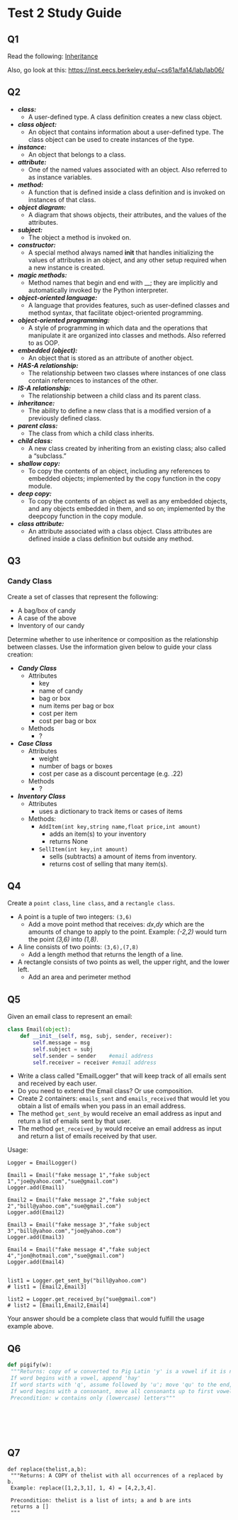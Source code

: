Test 2 Study Guide
==================

## Q1

Read the following: [Inheritance](https://github.com/rugbyprof/2143-ObjectOrientedProgramming/blob/master/ztrunk/fall.16/inheritence_explanation.md)

Also, go look at this: https://inst.eecs.berkeley.edu/~cs61a/fa14/lab/lab06/


## Q2

- ***class:***
    - A user-defined type. A class definition creates a new class object.
- ***class object:***
    - An object that contains information about a user-defined type. The class object can be used to create instances of the type.
- ***instance:***
    - An object that belongs to a class.
- ***attribute:***
    - One of the named values associated with an object. Also referred to as instance variables.
- ***method:***
    - A function that is defined inside a class definition and is invoked on instances of that class.
- ***object diagram:***
    - A diagram that shows objects, their attributes, and the values of the attributes.
- ***subject:***
    - The object a method is invoked on.
- ***constructor:***
    - A special method always named __init__ that handles initializing the values of attributes in an object, and any other setup required when a new instance is created.
- ***magic methods:***
    - Method names that begin and end with __; they are implicitly and automatically invoked by the Python interpreter.
- ***object-oriented language:***
    - A language that provides features, such as user-defined classes and method syntax, that facilitate object-oriented programming.
- ***object-oriented programming:***
    - A style of programming in which data and the operations that manipulate it are organized into classes and methods. Also referred to as OOP.
- ***embedded (object):***
    - An object that is stored as an attribute of another object.
- ***HAS-A relationship:***
    - The relationship between two classes where instances of one class contain references to instances of the other.
- ***IS-A relationship:***
    - The relationship between a child class and its parent class.
- ***inheritance:***
    - The ability to define a new class that is a modified version of a previously defined class.
- ***parent class:***
    - The class from which a child class inherits.
- ***child class:***
    - A new class created by inheriting from an existing class; also called a “subclass.”
- ***shallow copy:***
    - To copy the contents of an object, including any references to embedded objects; implemented by the copy function in the copy module.
- ***deep copy:***
    - To copy the contents of an object as well as any embedded objects, and any objects embedded in them, and so on; implemented by the deepcopy function in the copy module.
- ***class attribute:***
    - An attribute associated with a class object. Class attributes are defined inside a class definition but outside any method.


## Q3

### Candy Class

Create a set of classes that represent the following:

- A bag/box of candy
- A case of the above
- Inventory of our candy

Determine whether to use inheritence or composition as the relationship between classes. Use the information given below to guide your class creation:

- ***Candy Class*** 
    - Attributes
        - key
        - name of candy
        - bag or box
        - num items per bag or box
        - cost per item
        - cost per bag or box
    - Methods
        - ?
- ***Case Class***
    - Attributes
        - weight
        - number of bags or boxes
        - cost per case as a discount percentage (e.g. .22)
    - Methods
        - ?
- ***Inventory Class***
    - Attributes
        - uses a dictionary to track items or cases of items
    - Methods:
        - `AddItem(int key,string name,float price,int amount)`
            - adds an item(s) to your inventory
            - returns None
        - `SellItem(int key,int amount)`
            - sells (subtracts) a amount of items from inventory.
            - returns cost of selling that many item(s).
        
## Q4

Create a `point class`, `line class`, and a `rectangle class`. 

- A point is a tuple of two integers: `(3,6)`
    - Add a move point method that receives: *dx*,*dy* which are the amounts of change to apply to the point. Example: *(-2,2)* would turn the point *(3,6)* into *(1,8)*.
- A line consists of two points: `(3,6),(7,8)`
    - Add a length method that returns the length of a line.
- A rectangle consists of two points as well, the upper right, and the lower left.
    - Add an area and perimeter method 

## Q5

Given an email class to represent an email: 
```python
class Email(object):
	def __init__(self, msg, subj, sender, receiver):
		self.message = msg
		self.subject = subj
		self.sender = sender 	#email address
		self.receiver = receiver #email address
```

- Write a class called "EmailLogger" that will keep track of all emails sent and received by each user. 
- Do you need to extend the Email class? Or use composition.
- Create 2 containers: `emails_sent` and `emails_received` that would let you obtain a list of emails when you pass in an email address.
- The method `get_sent_by` would receive an email address as input and return a list of emails sent by that user.
- The method `get_received_by` would receive an email address as input and return a list of emails received by that user. 

Usage:
```
Logger = EmailLogger()

Email1 = Email("fake message 1","fake subject 1","joe@yahoo.com","sue@gmail.com")
Logger.add(Email1)

Email2 = Email("fake message 2","fake subject 2","bill@yahoo.com","sue@gmail.com")
Logger.add(Email2)

Email3 = Email("fake message 3","fake subject 3","bill@yahoo.com","joe@yahoo.com")
Logger.add(Email3)

Email4 = Email("fake message 4","fake subject 4","jon@hotmail.com","sue@gmail.com")
Logger.add(Email4)


list1 = Logger.get_sent_by("bill@yahoo.com")
# list1 = [Email2,Email3]

list2 = Logger.get_received_by("sue@gmail.com")
# list2 = [Email1,Email2,Email4]
```

Your answer should be a complete class that would fulfill the usage example above.

## Q6

```python
def pigify(w):
 """Returns: copy of w converted to Pig Latin 'y' is a vowel if it is not the first letter 
 If word begins with a vowel, append 'hay'
 If word starts with 'q', assume followed by 'u'; move 'qu' to the end, and append 'ay'
 If word begins with a consonant, move all consonants up to first vowel to end and add 'ay'
 Precondition: w contains only (lowercase) letters"""
 
 
 
 
 
 ```

## Q7

```
def replace(thelist,a,b):
 """Returns: A COPY of thelist with all occurrences of a replaced by b.
 Example: replace([1,2,3,1], 1, 4) = [4,2,3,4].

 Precondition: thelist is a list of ints; a and b are ints
 returns a [] 
 """
 
 
 
 
 ```

